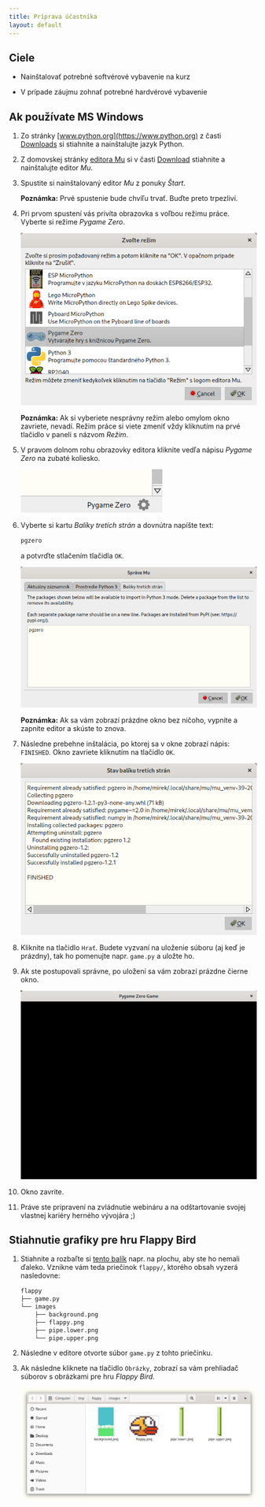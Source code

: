 ```yaml
---
title: Príprava účastníka
layout: default
---
```



## Ciele

* Nainštalovať potrebné softvérové vybavenie na kurz

* V prípade záujmu zohnať potrebné hardvérové vybavenie


## Ak používate MS Windows

1. Zo stránky [www.python.org](https://www.python.org) z časti [Downloads](https://www.python.org/downloads/) si stiahnite a nainštalujte jazyk Python.

2. Z domovskej stránky [editora Mu](https://codewith.mu) si v časti [Download](https://codewith.mu/en/download) stiahnite a nainštalujte editor *Mu*.

3. Spustite si nainštalovaný editor *Mu* z ponuky *Štart*. 

   **Poznámka:** Prvé spustenie bude chvíľu trvať. Buďte preto trpezliví.

4. Pri prvom spustení vás privíta obrazovka s voľbou režimu práce. Vyberte si režime *Pygame Zero*.

   ![Editor Mu: Voľba režimu práce](images/mu-select.mode.png)

   **Poznámka:** Ak si vyberiete nesprávny režim alebo omylom okno zavriete, nevadí. Režim práce si viete zmeniť vždy kliknutím na prvé tlačidlo v paneli s názvom *Režim*.

5. V pravom dolnom rohu obrazovky editora kliknite vedľa nápisu *Pygame Zero* na zubaté koliesko.

   ![Editor Mu: Nastavenia Mu](images/mu-settings.png)

6. Vyberte si kartu *Balíky tretích strán* a dovnútra napíšte text:

   ```bash
   pgzero
   ```

   a potvrďte stlačením tlačidla `OK`.

   ![Editor Mu: Voľba balíkov tretích strán](images/mu-third.party.packages.selection.png)

   **Poznámka:** Ak sa vám zobrazí prázdne okno bez ničoho, vypnite a zapnite editor a skúste to znova.

7. Následne prebehne inštalácia, po ktorej sa v okne zobrazí nápis: `FINISHED`. Okno zavriete kliknutím na tlačidlo `OK`.

   ![Editor Mu: Stav inštalácie balíkov tretích strán](images/mu-finished.installation.of.packages.png)

8. Kliknite na tlačidlo `Hrať`. Budete vyzvaní na uloženie súboru (aj keď je prázdny), tak ho pomenujte napr. `game.py` a uložte ho. 

9. Ak ste postupovali správne, po uložení sa vám zobrazí prázdne čierne okno.

   ![Prázdne okno aplikácie](images/game.window.png)

10. Okno zavrite.

11. Práve ste pripravení na zvládnutie webináru a na odštartovanie svojej vlastnej kariéry herného vývojára ;)


## Stiahnutie grafiky pre hru Flappy Bird

1. Stiahnite a rozbaľte si [tento balík](../../2021/02-become.a.game.developer/resources/project.zip) napr. na plochu, aby ste ho nemali ďaleko. Vznikne vám teda priečinok `flappy/`, ktorého obsah vyzerá nasledovne:

    ```
    flappy
    ├── game.py
    └── images
        ├── background.png
        ├── flappy.png
        ├── pipe.lower.png
        └── pipe.upper.png
    ```

2. Následne v editore otvorte súbor `game.py` z tohto priečinku.

3. Ak následne kliknete na tlačidlo `Obrázky`, zobrazí sa vám prehliadač súborov s obrázkami pre hru *Flappy Bird*. 

    ![Editor Mu: Otvorenie obrázkov z hry *Flappy Bird*](images/mu-flappy.bird.images.png)
